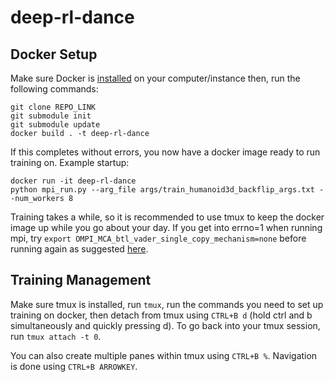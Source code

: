 # deep-rl-dance

## Docker Setup
Make sure Docker is [installed](https://docs.docker.com/engine/install/) on your computer/instance then, run the following commands:
```
git clone REPO_LINK
git submodule init
git submodule update
docker build . -t deep-rl-dance
```
If this completes without errors, you now have a docker image ready to run training on. Example startup:
```
docker run -it deep-rl-dance
python mpi_run.py --arg_file args/train_humanoid3d_backflip_args.txt --num_workers 8
```
Training takes a while, so it is recommended to use tmux to keep the docker image up while you go about your day. If you get into errno=1 when running mpi, try ```export OMPI_MCA_btl_vader_single_copy_mechanism=none``` before running again as suggested [here](https://github.com/open-mpi/ompi/issues/4948). 

## Training Management
Make sure tmux is installed, run `tmux`, run the commands you need to set up training on docker, then detach from tmux using `CTRL+B d` (hold ctrl and b simultaneously and quickly pressing d). To go back into your tmux session, run `tmux attach -t 0`. 

You can also create multiple panes within tmux using `CTRL+B %`. Navigation is done using `CTRL+B ARROWKEY`.
